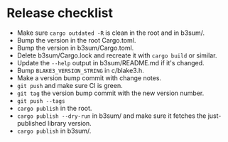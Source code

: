 # Release checklist

- Make sure `cargo outdated -R` is clean in the root and in b3sum/.
- Bump the version in the root Cargo.toml.
- Bump the version in b3sum/Cargo.toml.
- Delete b3sum/Cargo.lock and recreate it with `cargo build` or similar.
- Update the `--help` output in b3sum/README.md if it's changed.
- Bump `BLAKE3_VERSION_STRING` in c/blake3.h.
- Make a version bump commit with change notes.
- `git push` and make sure CI is green.
- `git tag` the version bump commit with the new version number.
- `git push --tags`
- `cargo publish` in the root.
- `cargo publish --dry-run` in b3sum/ and make sure it fetches the just-published library version.
- `cargo publish` in b3sum/.
